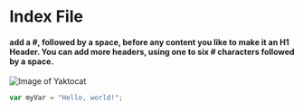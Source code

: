# Index File

#### add a #, followed by a space, before any content you like to make it an H1 Header. You can add more headers, using one to six # characters followed by a space.
![Image of Yaktocat](https://octodex.github.com/images/yaktocat.png)

``` javascript
var myVar = "Hello, world!";
```
